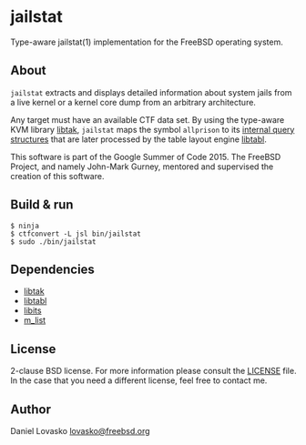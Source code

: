 # jailstat 
Type-aware jailstat(1) implementation for the FreeBSD operating system.

## About
`jailstat` extracts and displays detailed information about system jails from a
live kernel or a kernel core dump from an arbitrary architecture.

Any target must have an available CTF data set. By using the type-aware KVM
library [libtak](https://github.com/lovasko/libtak), `jailstat` maps the symbol
`allprison` to its [internal query structures](https://github.com/lovasko/jailstat/blob/master/src/types.h) that
are later processed by the table layout engine
[libtabl](https://github.com/lovasko/libtabl). 

This software is part of the Google Summer of Code 2015. The FreeBSD Project,
and namely John-Mark Gurney, mentored and supervised the creation of this
software.

## Build & run
```
$ ninja
$ ctfconvert -L jsl bin/jailstat
$ sudo ./bin/jailstat
```

## Dependencies
 * [libtak](https://github.com/lovasko/libtak)
 * [libtabl](https://github.com/lovasko/libtabl)
 * [libits](https://github.com/lovasko/libits)
 * [m_list](https://github.com/lovasko/m_list)

## License
2-clause BSD license. For more information please consult the
[LICENSE](LICENSE.md) file. In the case that you need a different license, feel
free to contact me.

## Author
Daniel Lovasko lovasko@freebsd.org

